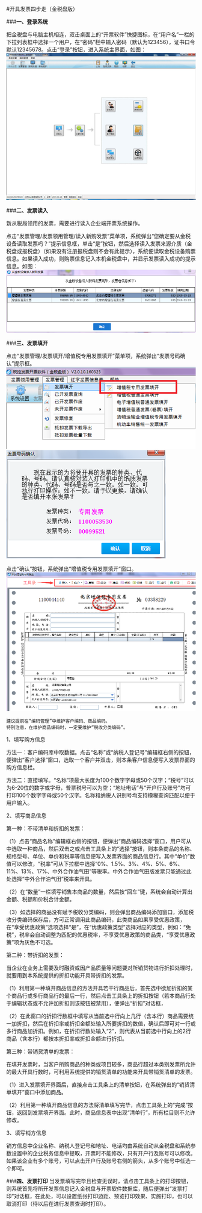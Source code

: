 #开具发票四步走（金税盘版）


###**一、登录系统**

把金税盘与电脑主机相连，双击桌面上的“开票软件”快捷图标，在“用户名”一栏的下拉列表框中选择一个用户，在“密码”栏中输入密码（默认为123456），证书口令默认12345678。点击“登录”按钮，进入系统主界面，如图：
![tu1](image035.jpg)


###**二、发票读入**

新从税局领用的发票，需要进行读入企业端开票系统操作。

点击“发票管理/发票领用管理/读入新购发票”菜单项，系统弹出“您确定要从金税设备读取发票吗？”提示信息框，单击“是”按钮，然后选择读入发票来源介质（金税盘或报税盘）（如果没有注册报税盘则不会有此提示），系统便读取金税设备购票信息。如果读入成功，则购票信息记入本机金税盘中，并显示发票读入成功的提示信息。如图：
![tu2](image100.png)


###**三、发票填开**

点击“发票管理/发票填开/增值税专用发票填开”菜单项，系统弹出“发票号码确认”提示框。
![tu3](image106.png)
![tu4](image108.png)

点击“确认”按钮，系统弹出“增值税专用发票填开”窗口。
![tu5](image110.png)

    建议提前在“编码管理”中维护客户编码、商品编码。
    特别注意，在维护商品编码时，一定要维护“税收分类编码”。

   1、填写购方信息

方法一：客户编码库中取数据。点击“名称”或“纳税人登记号”编辑框右侧的按钮，便弹出“客户选择”窗口，选取一个客户并双击，则本条客户信息便写入发票界面的购方信息栏。


方法二：直接填写。“名称”项最大长度为100个数字字母或50个汉字；“税号”可以为6-20位的数字或字母，普票税号可以为空；“地址电话”与“开户行及账号”均可打印100个数字字母或50个汉字。名称和纳税人识别号均支持模糊查询匹配以便于用户输入。

   2、填写商品信息

第一种：不带清单和折扣的发票：

（1）点击“商品名称”编辑框右侧的按钮，便弹出“商品编码选择”窗口，用户可从中选取一种商品，然后双击之或点击工具条上的“选择”按钮，则本条商品的名称、规格型号、单位、单价和税率等信息便写入发票界面的商品信息行。其中“单价”数值可以修改，“税率”可从下拉框中选择“0%、1.5%、3%、4%、5%、6%、11%、13%、17%、中外合作油气田”等税率。中外合作油气田版发票只能通过此处选择“中外合作油气田”税率来开具。

（2）在“数量”一栏填写销售本商品的数量，然后按“回车”键，系统会自动计算出金额、税额和价税合计金额。

（3）如选择的商品没有赋予税收分类编码，则会弹出商品编码添加窗口，添加税收分类编码保存后，方可正常调用此商品编码，此类商品如果享受优惠政策，在“享受优惠政策”选项选择“是”，在“优惠政策类型”选择对应的类型，例如：“免税”，税率会自动调整为匹配的优惠税率，不享受优惠政策的商品类，“享受优惠政策”项为灰色不可选。

第二种：带折扣的发票：

当企业在业务上需要及时融资或因产品质量等问题要对所销货物进行折扣处理时，就要用到本系统提供的折扣功能开具带折扣的发票。

（1）利用第一种填开商品信息的方法开具若干行商品后，首先选中欲加折扣的某个商品行或多行商品行的最后一行，然后点击工具条上的折扣按钮（若本商品行处于编辑状态或不允许加折扣则该按钮被禁用），便弹出“折扣”对话框，

（2）在此窗口的折扣行数框中填写从当前选中行向上几行（含本行）商品需要统一加折扣，然后在折扣率或折扣金额处输入所要折扣的数值，确认后即可对一行或多行商品加折扣。例如，在折扣行数处输入“2”，则代表从当前选中行向上的2行商品（含本行）都按本折扣率或折扣金额进行折扣。

第三种：带销货清单的发票：

在填开发票时，当客户所购商品的种类或项目较多，商品行超过本类别发票所允许的最大开具行数时，可利用系统提供的销货清单的功能来开具带销货清单的发票。

（1）进入发票填开界面后，直接点击工具条上的清单按钮，在系统弹出的“销货清单填开”窗口中添加商品。

（2）利用第一种填开商品信息的方法将清单填写完毕，点击工具条上的“完成”按钮，返回到发票填开界面。此时，商品信息表中出现“清单行”，所有栏目则不允许修改。


   3、填写销方信息

销方信息中企业名称、纳税人登记号和地址、电话均由系统自动从金税盘和系统参数设置中的企业税务信息中提取，开票时不能修改，只有开户行及账号可以修改。如果该企业有多个账号，可以点击开户行及账号右侧的箭头，从多个账号中任选一个即可。

###**四、发票打印**
当发票填写完毕且检查无误时，请点击工具条上的打印按钮，则系统首先将所开发票信息记入金税盘与开票软件数据库，随后便弹出“发票打印”对话框，在此处，可以设置纸张打印边距、预览打印效果、实施打印，也可以取消打印（待以后在进行发票查询时打印）。